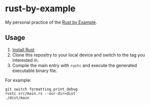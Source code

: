 # rust-by-example

My personal practice of the [Rust by Example](https://doc.rust-lang.org/stable/rust-by-example/).

## Usage

1. [Install Rust](https://www.rust-lang.org/tools/install)
2. Clone this repositry to your local device and switch to the tag you interested in.
3. Compile the main entry with `rustc` and execute the generated executable binary file.

For example:

```shell
git switch formatting_print_debug
rustc src/main.rs --our-dir=dist
./dist/main
```
